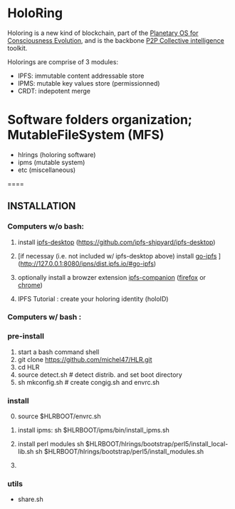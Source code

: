 # HoloRing 

Holoring is a new kind of blockchain, part of the [Planetary OS for Consciousness Evolution][PCE],
and is the backbone 
[P2P Collective intelligence][P2PCI] toolkit.

[PCE]: https://duckduckgo.com/?q=Planetary+OS+for=consciousness+evolution
[P2PCI]: https://github.com/P2PCI-project/P2PCI-Platform/wiki
[hlring]: https://github.com/P2PCI-project/holoRing

Holorings are comprise of 3 modules:

 - IPFS: immutable content addressable store
 - IPMS: mutable key values store (permissionned)
 - CRDT: indepotent merge

# Software folders organization; MutableFileSystem (MFS)

* hlrings (holoring software)
* ipms (mutable system)
* etc (miscellaneous)

====

## INSTALLATION

### Computers w/o bash:

 1. install [ipfs-desktop][1] (<https://github.com/ipfs-shipyard/ipfs-desktop>)
 2. [if necessay (i.e. not included w/ ipfs-desktop above) install [go-ipfs][2] ]
    (<http://127.0.0.1:8080/ipns/dist.ipfs.io/#go-ipfs>)
 3. optionally install a browzer extension [ipfs-companion][3] ([firefox](https://addons.mozilla.org/en-US/firefox/addon/ipfs-companion/) or [chrome](https://chrome.google.com/webstore/detail/ipfs-companion/nibjojkomfdiaoajekhjakgkdhaomnch))

 4. IPFS Tutorial :
    create your holoring identity (holoID)

[1]: https://duckduckgo.com=!g+ipfs-desktop
[2]: https://duckduckgo.com=!g+go-ipfs
[3]: https://github.com/ipfs-shipyard/ipfs-companion


### Computers w/ bash :

### pre-install

 1. start a bash command shell
 2. git clone https://github.com/michel47/HLR.git
 3. cd HLR
 4. source detect.sh # detect distrib. and set boot directory
 5. sh mkconfig.sh # create congig.sh and envrc.sh

### install 
 
 0. source $HLRBOOT/envrc.sh
 1. install ipms:
   sh $HLRBOOT/ipms/bin/install_ipms.sh 

 2. install perl modules
    sh $HLRBOOT/hlrings/bootstrap/perl5/install_local-lib.sh
    sh $HLRBOOT/hlrings/bootstrap/perl5/install_modules.sh


 3. 

    
  

### utils

* share.sh
